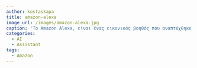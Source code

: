 ```yaml
---
author: kostaskapa
title: amazon-alexa
image_url: /images/amazon-alexa.jpg
caption: 'Το Amazon Alexa, είναι ένας εικονικός βοηθός που αναπτύχθηκε από την Amazon και είναι ικανό για φωνητική αλληλεπίδραση, αναπαραγωγή μουσικής, δημιουργία λιστών εργασίας, ρύθμιση συναγερμών, ροή podcasts, αναπαραγωγή audiobooks και παροχή καιρού, κυκλοφορίας, αθλητισμού και άλλων πληροφοριών σε πραγματικό χρόνο, όπως ειδήσεις. Μπορεί επίσης να ελέγξει πολλές έξυπνες συσκευές που χρησιμοποιούν το ίδιο ως σύστημα οικιακού αυτοματισμού. Οι χρήστες μπορούν να επεκτείνουν τις δυνατότητες του Alexa εγκαθιστώντας "δεξιότητες".'
categories: 
  - AI
  - Assistant
tags: 
  - Amazon
---
```


